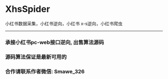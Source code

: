 # XhsSpider
小红书数据采集，小红书逆向，小红书 x-s逆向，小红书爬虫

------------------------------

### 承接小红书pc-web接口逆向, 出售算法源码
### 源码算法保证是最新可用的  
### 合作请联系作者微信: Smawe_326
